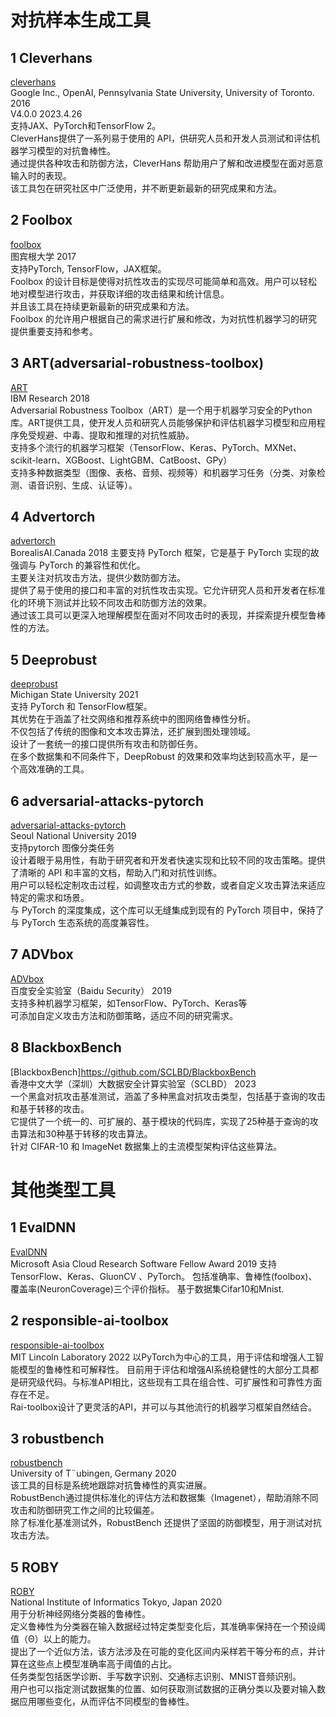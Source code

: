# 对抗样本生成工具
## 1 Cleverhans
[cleverhans](https://github.com/tensorflow/cleverhans)  
Google Inc., OpenAI, Pennsylvania State University, University of Toronto. 2016  
V4.0.0 2023.4.26  
支持JAX、PyTorch和TensorFlow 2。  
CleverHans提供了一系列易于使用的 API，供研究人员和开发人员测试和评估机器学习模型的对抗鲁棒性。  
通过提供各种攻击和防御方法，CleverHans 帮助用户了解和改进模型在面对恶意输入时的表现。  
该工具包在研究社区中广泛使用，并不断更新最新的研究成果和方法。  

## 2 Foolbox
[foolbox](https://github.com/bethgelab/foolbox)  
图宾根大学 2017  
支持PyTorch, TensorFlow，JAX框架。  
Foolbox 的设计目标是使得对抗性攻击的实现尽可能简单和高效。用户可以轻松地对模型进行攻击，并获取详细的攻击结果和统计信息。  
并且该工具在持续更新最新的研究成果和方法。  
Foolbox 的允许用户根据自己的需求进行扩展和修改，为对抗性机器学习的研究提供重要支持和参考。  

## 3 ART(adversarial-robustness-toolbox)
[ART](https://github.com/IBM/adversarial-robustness-toolbox)  
IBM Research 2018  
Adversarial Robustness Toolbox（ART）是一个用于机器学习安全的Python库。ART提供工具，使开发人员和研究人员能够保护和评估机器学习模型和应用程序免受规避、中毒、提取和推理的对抗性威胁。  
支持多个流行的机器学习框架（TensorFlow、Keras、PyTorch、MXNet、scikit-learn、XGBoost、LightGBM、CatBoost、GPy）  
支持多种数据类型（图像、表格、音频、视频等）和机器学习任务（分类、对象检测、语音识别、生成、认证等）。  

## 4 Advertorch
[advertorch](https://github.com/BorealisAI/advertorch)  
BorealisAI.Canada 2018
主要支持 PyTorch 框架，它是基于 PyTorch 实现的故强调与 PyTorch 的兼容性和优化。  
主要关注对抗攻击方法，提供少数防御方法。  
提供了易于使用的接口和丰富的对抗性攻击实现。它允许研究人员和开发者在标准化的环境下测试并比较不同攻击和防御方法的效果。  
通过该工具可以更深入地理解模型在面对不同攻击时的表现，并探索提升模型鲁棒性的方法。  

## 5 Deeprobust
[deeprobust](https://github.com/DSE-MSU/DeepRobust)  
Michigan State University 2021  
支持 PyTorch 和 TensorFlow框架。  
其优势在于涵盖了社交网络和推荐系统中的图网络鲁棒性分析。  
不仅包括了传统的图像和文本攻击算法，还扩展到图处理领域。  
设计了一套统一的接口提供所有攻击和防御任务。  
在多个数据集和不同条件下，DeepRobust 的效果和效率均达到较高水平，是一个高效准确的工具。  

## 6 adversarial-attacks-pytorch
[adversarial-attacks-pytorch](https://github.com/Harry24k/adversarial-attacks-pytorch)   
 Seoul National University 2019  
支持pytorch 图像分类任务  
设计着眼于易用性，有助于研究者和开发者快速实现和比较不同的攻击策略。提供了清晰的 API 和丰富的文档，帮助入门和对抗性训练。  
用户可以轻松定制攻击过程，如调整攻击方式的参数，或者自定义攻击算法来适应特定的需求和场景。  
与 PyTorch 的深度集成，这个库可以无缝集成到现有的 PyTorch 项目中，保持了与 PyTorch 生态系统的高度兼容性。    

## 7 ADVbox
[ADVbox](https://github.com/advboxes/AdvBox)  
百度安全实验室（Baidu Security） 2019  
支持多种机器学习框架，如TensorFlow、PyTorch、Keras等  
可添加自定义攻击方法和防御策略，适应不同的研究需求。  

## 8 BlackboxBench
[BlackboxBench]https://github.com/SCLBD/BlackboxBench  
香港中文大学（深圳）大数据安全计算实验室（SCLBD） 2023  
一个黑盒对抗攻击基准测试，涵盖了多种黑盒对抗攻击类型，包括基于查询的攻击和基于转移的攻击。  
它提供了一个统一的、可扩展的、基于模块的代码库，实现了25种基于查询的攻击算法和30种基于转移的攻击算法。  
针对 CIFAR-10 和 ImageNet 数据集上的主流模型架构评估这些算法。  

# 其他类型工具
## 1 EvalDNN
[EvalDNN](https://github.com/yqtianust/EvalDNN)  
Microsoft Asia Cloud Research Software Fellow Award 2019
支持TensorFlow、Keras、GluonCV 、PyTorch。
包括准确率、鲁棒性(foolbox)、覆盖率(NeuronCoverage)三个评价指标。
基于数据集Cifar10和Mnist.  

## 2 responsible-ai-toolbox
[responsible-ai-toolbox](https://github.com/mit-ll-responsible-ai/responsible-ai-toolbox)  
MIT Lincoln Laboratory  2022
以PyTorch为中心的工具，用于评估和增强人工智能模型的鲁棒性和可解释性。
目前用于评估和增强AI系统稳健性的大部分工具都是研究级代码。与标准API相比，这些现有工具在组合性、可扩展性和可靠性方面存在不足。  
Rai-toolbox设计了更灵活的API，并可以与其他流行的机器学习框架自然结合。    

## 3 robustbench
[robustbench](https://github.com/RobustBench/robustbench)  
University of T¨ubingen, Germany 2020  
该工具的目标是系统地跟踪对抗鲁棒性的真实进展。    
RobustBench通过提供标准化的评估方法和数据集（Imagenet），帮助消除不同攻击和防御研究工作之间的比较偏差。  
除了标准化基准测试外，RobustBench 还提供了坚固的防御模型，用于测试对抗攻击方法。  

## 5 ROBY
[ROBY](https://github.com/fmselab/roby)  
National Institute of Informatics Tokyo, Japan 2020  
用于分析神经网络分类器的鲁棒性。  
定义鲁棒性为分类器在输入数据经过特定类型变化后，其准确率保持在一个预设阈值（Θ）以上的能力。  
提出了一个近似方法，该方法涉及在可能的变化区间内采样若干等分布的点，并计算在这些点上模型准确率高于阈值的占比。  
任务类型包括医学诊断、手写数字识别、交通标志识别、MNIST音频识别。  
用户也可以指定测试数据集的位置、如何获取测试数据的正确分类以及要对输入数据应用哪些变化，从而评估不同模型的鲁棒性。  


